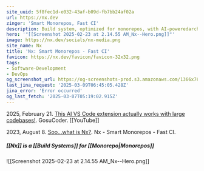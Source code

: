 ```yaml
---
site_uuid: 5f8fec1d-e032-43af-b09d-fb7bb24af02a
url: https://nx.dev
zinger: 'Smart Monorepos, Fast CI'
description: Build system, optimized for monorepos, with AI-poweredarchitectural awareness and advanced CI capabilities.
hero: '"[[Screenshot 2025-02-23 at 2.14.55 AM_Nx--Hero.png]]"'
image: https://nx.dev/socials/nx-media.png
site_name: Nx
title: 'Nx: Smart Monorepos · Fast CI'
favicon: https://nx.dev/favicon/favicon-32x32.png
tags:
- Software-Development
- DevOps
og_screenshot_url: https://og-screenshots-prod.s3.amazonaws.com/1366x768/80/false/02b1dcf8869161a56201454aaba2ce22a3e7dcc5a726d7caf773e59bdb760c1f.jpeg
last_jina_request: '2025-03-09T06:45:05.428Z'
jina_error: 'Error occurred'
og_last_fetch: '2025-03-07T05:19:02.915Z'
---
```

2025, February 21. [This AI VS Code extension actually works with large codebases!](http://localhost:5173/). GosuCoder. [[YouTube]]

2023, August 8. [Soo...what is Nx?](https://www.youtube.com/watch?v=-_4WMl-Fn0w). Nx - Smart Monorepos - Fast CI.
##### [[Nx]] is a [[Build Systems]] for [[Monorepo|Monorepos]]
![[Screenshot 2025-02-23 at 2.14.55 AM_Nx--Hero.png]]


